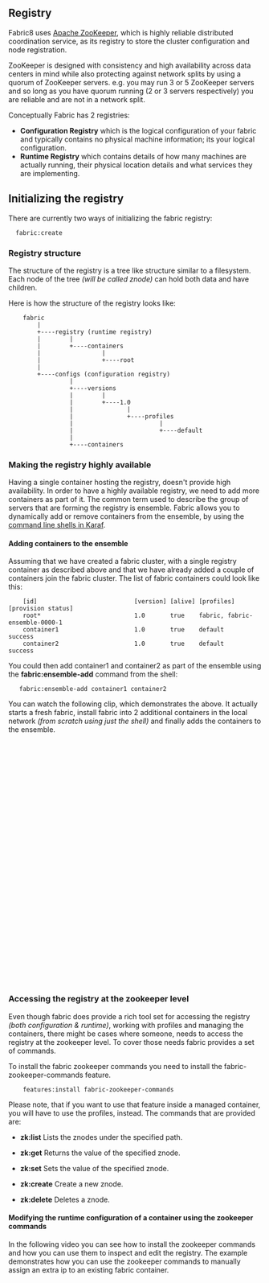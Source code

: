 ## Registry

Fabric8 uses [Apache ZooKeeper](http://zookeeper.apache.org/), which is highly reliable distributed coordination service,
as its registry to store the cluster configuration and node registration.

ZooKeeper is designed with consistency and high availability across data centers in mind while also protecting against network splits by using a quorum of ZooKeeper servers. e.g. you may run 3 or 5 ZooKeeper servers and so long as you have quorum running (2 or 3 servers respectively) you are reliable and are not in a network split.

Conceptually Fabric has 2 registries:

* **Configuration Registry** which is the logical configuration of your fabric and typically contains no physical machine information; its your logical configuration.
* **Runtime Registry** which contains details of how many machines are actually running, their physical location details and what services they are implementing.

## Initializing the registry

There are currently two ways of initializing the fabric registry:

      fabric:create

### Registry structure

The structure of the registry is a tree like structure similar to a filesystem. Each node of the tree *(will be called znode)* can hold both data and have children.

Here is how the structure of the registry looks like:

        fabric
            |
            +----registry (runtime registry)
            |        |
            |        +----containers
            |                 |
            |                 +----root
            |
            +----configs (configuration registry)
                     |
                     +----versions
                     |        |
                     |        +----1.0
                     |               |
                     |               +----profiles
                     |                        |
                     |                        +----default
                     |
                     +----containers



### Making the registry highly available

Having a single container hosting the registry, doesn't provide high availability. In order to have a highly available registry, we need to add more containers as part of it. The common term used to describe the group of servers that are forming the registry is ensemble.
Fabric allows you to dynamically add or remove containers from the ensemble, by using the [command line shells in Karaf](commands/commands.html).

#### Adding containers to the ensemble

Assuming that we have created a fabric cluster, with a single registry container as described above and that we have already added a couple of containers join the fabric cluster.
The list of fabric containers could look like this:

        [id]                           [version] [alive] [profiles]                     [provision status]
        root*                          1.0       true    fabric, fabric-ensemble-0000-1
        container1                     1.0       true    default                        success
        container2                     1.0       true    default                        success

You could then add container1 and container2 as part of the ensemble using the **fabric:ensemble-add** command from the shell:

       fabric:ensemble-add container1 container2

You can watch the following clip, which demonstrates the above. It actually starts a fresh fabric, install fabric into 2 additional containers in the local network *(from scratch using just the shell)* and finally adds the containers to the ensemble.


<object width="853" height="480"><param name="movie" value="http://www.youtube.com/v/qCujpN4hPgY?version=3&amp;hl=en_US&amp;rel=0"></param><param name="allowFullScreen" value="true"></param><param name="allowscriptaccess" value="always"></param><embed src="http://www.youtube.com/v/qCujpN4hPgY?version=3&amp;hl=en_US&amp;rel=0" type="application/x-shockwave-flash" width="853" height="480" allowscriptaccess="always" allowfullscreen="true"></embed></object>



### Accessing the registry at the zookeeper level

Even though fabric does provide a rich tool set for accessing the registry *(both configuration & runtime)*, working with profiles and managing the containers, there might be cases where someone, needs to access the registry at the zookeeper level.
To cover those needs fabric provides a set of commands.

To install the fabric zookeeper commands you need to install the fabric-zookeeper-commands feature.

        features:install fabric-zookeeper-commands

Please note, that if you want to use that feature inside a managed container, you will have to use the profiles, instead.
The commands that are provided are:

* **zk:list** *<path>* Lists the znodes under the specified path.

* **zk:get** *<znode>* Returns the value of the specified znode.

* **zk:set** *<znode>* *<value>* Sets the value of the specified znode.

* **zk:create** *<znode>* Create a new znode.

* **zk:delete** *<znode>* Deletes a znode.

#### Modifying the runtime configuration of a container using the zookeeper commands

In the following video you can see how to install the zookeeper commands and how you can use them to inspect and edit the registry.
The example demonstrates how you can use the zookeeper commands to manually assign an extra ip to an existing fabric container.

<object width="853" height="480"><param name="movie" value="http://www.youtube.com/v/ZiFbFMTMyjc?version=3&amp;hl=en_US&amp;rel=0"></param><param name="allowFullScreen" value="true"></param><param name="allowscriptaccess" value="always"></param><embed src="http://www.youtube.com/v/ZiFbFMTMyjc?version=3&amp;hl=en_US&amp;rel=0" type="application/x-shockwave-flash" width="853" height="480" allowscriptaccess="always" allowfullscreen="true"></embed></object>




